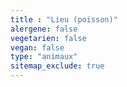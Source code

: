 ```yaml
---
title : "Lieu (poisson)"
alergene: false
vegetarien: false
vegan: false
type: "animaux"
sitemap_exclude: true
--- 
```

